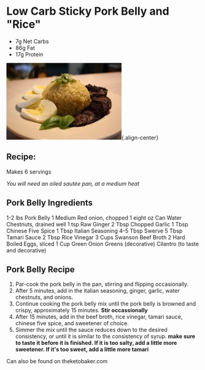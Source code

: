 Low Carb Sticky Pork Belly and "Rice"
=====================================

-   7g Net Carbs
-   86g Fat
-   17g Protein

![image](images/sl3dges_low-carb_sticky_pork_belly.jpg){.align-center}

Recipe:
-------

Makes 6 servings

*You will need an oiled sautée pan, at a medium heat*

Pork Belly Ingredients
----------------------

1-2 lbs Pork Belly 1 Medium Red onion, chopped 1 eight oz Can Water
Chestnuts, drained well 1 tsp Raw Ginger 2 Tbsp Chopped Garlic 1 Tbsp
Chinese Five Spice 1 Tbsp Italian Seasoning 4-5 Tbsp Swerve 5 Tbsp
Tamari Sauce 2 Tbsp Rice Vinegar 3 Cups Swanson Beef Broth 2 Hard Boiled
Eggs, sliced 1 Cup Green Onion Greens (decorative) Cilantro (to taste
and decorative)

Pork Belly Recipe
-----------------

1.  Par-cook the pork belly in the pan, stirring and flipping
    occasionally.
2.  After 5 minutes, add in the italian seasoning, ginger, garlic, water
    chestnuts, and onions.
3.  Continue cooking the pork belly mix until the pork belly is browned
    and crispy, approximately 15 minutes. **Stir occassionally**
4.  After 15 minutes, add in the beef broth, rice vinegar, tamari sauce,
    chinese five spice, and sweetener of choice.
5.  Simmer the mix until the sauce reduces down to the desired
    consistency, or until it is similar to the consistency of syrup.
    **make sure to taste it before it is finished. If it is too salty,
    add a little more sweetener. If it's too sweet, add a little more
    tamari**

Can also be found on theketobaker.com
